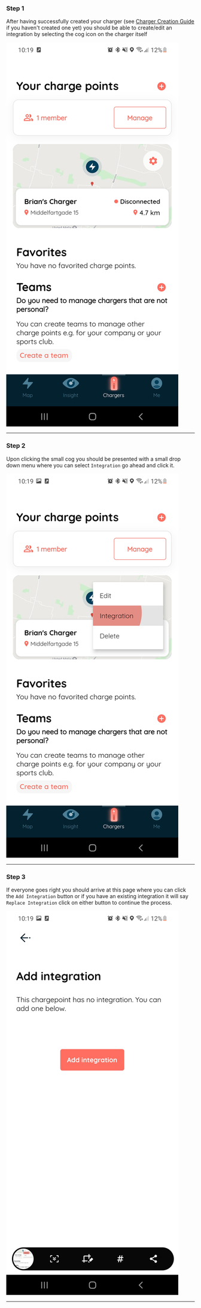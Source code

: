 ### Step 1

After having successfully created your charger (see [Charger Creation Guide](cp_creation_guide.md) if you haven't created one yet) you
should be able to create/edit an integration by selecting the cog icon on the charger itself

![Step 1](./images/cpi_step_1.jpg)

---

### Step 2

Upon clicking the small cog you should be presented with a small drop down menu where you can select `Integration` go ahead and click it.

![Step 2](./images/cpi_step_2.jpg)

---

### Step 3

If everyone goes right you should arrive at this page where you can click the `Add Integration` button or if you have an existing
integration it will say `Replace Integration` click on either button to continue the process.

![Step 3](./images/cpi_step_3.jpg)

---